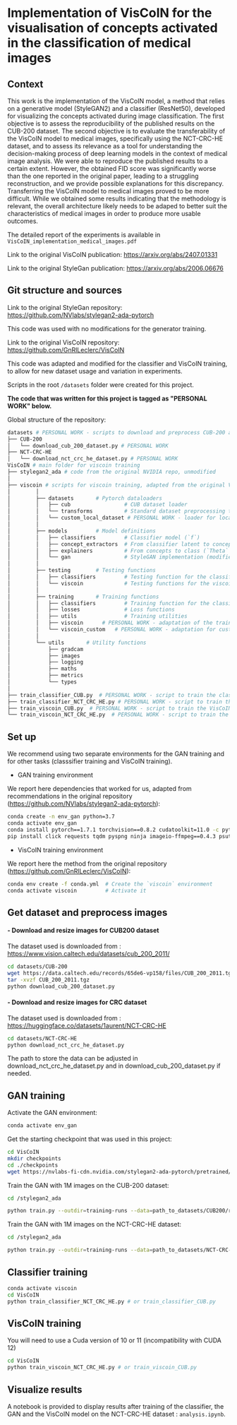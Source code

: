 # Implementation of VisCoIN for the visualisation of concepts activated in the classification of medical images

## Context

This work is the implementation of the VisCoIN model, a method that relies on a 
generative model (StyleGAN2) and a classifier (ResNet50), developed 
for visualizing the concepts activated during image classification.
The first objective is to assess the reproducibility of the published results on 
the CUB-200 dataset. The second objective is to evaluate the transferability of the
VisCoIN model to medical images, specifically using the NCT-CRC-HE dataset, and 
to assess its relevance as a tool for understanding the decision-making 
process of deep learning models in the context of medical image analysis. 
We were able to reproduce the published results to a certain extent. However, the
obtained FID score was significantly worse than the one reported in the original paper, leading 
to a struggling reconstruction, and we provide possible explanations for this discrepancy.
Transferring the VisCoIN model to medical images proved to be more difficult. While we
obtained some results indicating that the methodology is relevant, the overall architecture 
likely needs to be adaped to better suit the characteristics of medical images in order to produce more
usable outcomes.

The detailed report of the experiments is available in ```VisCoIN_implementation_medical_images.pdf```

Link to the original VisCoIN publication: https://arxiv.org/abs/2407.01331

Link to the original StyleGan publication: https://arxiv.org/abs/2006.06676 


## Git structure and sources

Link to the original StyleGan repository: https://github.com/NVlabs/stylegan2-ada-pytorch

This code was used with no modifications for the generator training.

Link to the original VisCoIN repository: https://github.com/GnRlLeclerc/VisCoIN

This code was adapted and modified for the classifier and VisCoIN training, to allow for new dataset usage and variation in experiments.

Scripts in the root ```/datasets``` folder were created for this project. 

 <strong>The code that was written for this project is tagged as "PERSONAL WORK" below.</strong>

 Global structure of the repository:


```bash
datasets # PERSONAL WORK - scripts to download and preprocess CUB-200 and NCT-CRC-HE datasets
├── CUB-200
│   └── download_cub_200_dataset.py # PERSONAL WORK 
├── NCT-CRC-HE
│   └── download_nct_crc_he_dataset.py # PERSONAL WORK
VisCoIN # main folder for viscoin training
├── stylegan2_ada # code from the original NVIDIA repo, unmodified 
│
├── viscoin # scripts for viscoin training, adapted from the original VisCoIN repo
│        │
│        ├── datasets       # Pytorch dataloaders
│        │   ├── cub                 # CUB dataset loader
│        │   └── transforms          # Standard dataset preprocessing transformations
│        │   └── custom_local_dataset # PERSONAL WORK - loader for local NCT-CRC_HE dataset
│        │
│        ├── models         # Model definitions
│        │   ├── classifiers         # Classifier model (`f`)
│        │   ├── concept_extractors  # From classifier latent to concepts (`Psi` in VisCoIN)
│        │   ├── explainers          # From concepts to class (`Theta` in VisCoIN)
│        │   └── gan                 # StyleGAN implementation (modified stylegan2_ada)
│        │
│        ├── testing        # Testing functions
│        │   ├── classifiers         # Testing function for the classifier
│        │   └── viscoin             # Testing functions for the viscoin ensemble
│        │
│        ├── training       # Training functions
│        │   ├── classifiers         # Training function for the classifier
│        │   ├── losses              # Loss functions
│        │   ├── utils               # Training utilities
│        │   ├── viscoin      # PERSONAL WORK - adaptation of the training function for the viscoin
│        │   └── viscoin_custom   # PERSONAL WORK - adaptation for custom parameters
│        │
│        └── utils       # Utility functions
│            ├── gradcam         
│            ├── images              
│            ├── logging              
│            ├── maths               
│            ├── metrics               
│            └── types        
│
├── train_classifier_CUB.py  # PERSONAL WORK - script to train the classifier on the CUB-200 dataset
├── train_classifier_NCT_CRC_HE.py # PERSONAL WORK - script to train the classifier on the NCT_CRC_HE dataset
├── train_viscoin_CUB.py  # PERSONAL WORK - script to train the VisCoIN model on the CUB-200 dataset
└── train_viscoin_NCT_CRC_HE.py  # PERSONAL WORK - script to train the VisCoIN model on the NCT_CRC_HE dataset
````


## Set up

We recommend using two separate environments for the GAN training and for other tasks (classsifier training and VisCoIN training).

* GAN training environment

We report here dependencies that worked for us, adapted from recommendations in the original repository (https://github.com/NVlabs/stylegan2-ada-pytorch):

````bash
conda create -n env_gan python=3.7
conda activate env_gan
conda install pytorch==1.7.1 torchvision==0.8.2 cudatoolkit=11.0 -c pytorch
pip install click requests tqdm pyspng ninja imageio-ffmpeg==0.4.3 psutil scipy 
````

* VisCoIN training environment

We report here the method from the original repository (https://github.com/GnRlLeclerc/VisCoIN):
```bash
conda env create -f conda.yml  # Create the `viscoin` environment
conda activate viscoin         # Activate it
```


## Get dataset and preprocess images

#### - Download and resize images for CUB200 dataset

The dataset used is downloaded from : https://www.vision.caltech.edu/datasets/cub_200_2011/

```bash
cd datasets/CUB-200
wget https://data.caltech.edu/records/65de6-vp158/files/CUB_200_2011.tgz
tar -xvzf CUB_200_2011.tgz
python download_cub_200_dataset.py
```

#### - Download and resize images for CRC dataset 

The dataset used is downloaded from : https://huggingface.co/datasets/1aurent/NCT-CRC-HE

```bash
cd datasets/NCT-CRC-HE
python download_nct_crc_he_dataset.py
```
The path to store the data can be adjusted in download_nct_crc_he_dataset.py and in download_cub_200_dataset.py if needed. 

## GAN training

Activate the GAN environment:
````bash
conda activate env_gan
````

Get the starting checkpoint that was used in this project:
````bash
cd VisCoIN
mkdir checkpoints
cd ./checkpoints
wget https://nvlabs-fi-cdn.nvidia.com/stylegan2-ada-pytorch/pretrained/paper-fig7c-training-set-sweeps/ffhq140k-paper256-ada.pkl
````

Train the GAN with 1M images on the CUB-200 dataset:
````bash
cd /stylegan2_ada

python train.py --outdir=training-runs --data=path_to_datasets/CUB200/resized_images_256 --gpus=1 --resume=path_to_VisCoIN/checkpoints/ffhq140k-paper256-ada.pkl --kimg=1000 --snap=10
````


Train the GAN with 1M images on the NCT-CRC-HE dataset:
````bash
cd /stylegan2_ada

python train.py --outdir=training-runs --data=path_to_datasets/NCT-CRC-HE/resized_images_256 --gpus=1 --resume=path_to_VisCoIN/checkpoints/ffhq140k-paper256-ada.pkl --kimg=1000 --snap=10
````


## Classifier training


````bash
conda activate viscoin
cd VisCoIN
python train_classifier_NCT_CRC_HE.py # or train_classifier_CUB.py
````

## VisCoIN training

You will need to use a Cuda version of 10 or 11 (incompatibility with CUDA 12)

````bash
cd VisCoIN
python train_viscoin_NCT_CRC_HE.py # or train_viscoin_CUB.py
````

## Visualize results 

A notebook is provided to display results after training of the classifier, the GAN and the VisCoIN model on the NCT-CRC-HE dataset : ```analysis.ipynb```.

